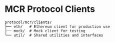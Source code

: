 # MCR Protocol Clients

```
protocol/mcr/clients/
├── eth/   # Ethereum client for production use
├── mock/  # Mock client for testing
└── util/  # Shared utilities and interfaces
```

